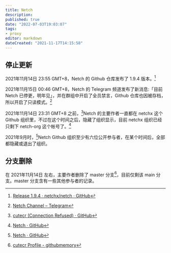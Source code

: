 ```yaml
---
title: Netch
description:
published: true
date: "2022-07-03T19:03:07"
tags:
- proxy
editor: markdown
dateCreated: "2021-11-17T14:15:58"
---
```


## 停止更新

2021年11月14日 23:55 GMT+8，Netch 的 Github 仓库发布了 1.9.4 版本。[^194]

[^194]: [Release 1.9.4 · netchx/netch · GitHub](https://web.archive.org/web/20211117062625/https://github.com/netchx/netch/releases/tag/1.9.4)

2021年11月15日 00:46 GMT+8，Netch 的 Telegram 频道发布了新消息:「目前 Netch 已停更，明年见」，并在群组中开启了全员禁言，Github 仓库也因被存档，所以开启了只读模式。[^36]

[^36]: [Netch Channel – Telegram](https://web.archive.org/web/20211117062642/https://t.me/s/netch_channel/36)

2021年11月14日 23:31 GMT+8 之前，[^22]Netch 的主要作者一直都在 netchx 这个 Github 组织里，不过在这个时间之后，隐藏了组织显示，目前 netchx 组织已经只剩下 netch-org 这个帐号了。[^23]

[^22]: [cutecr (Connection Refused) · GitHub](https://archive.md/A28zX "https://github.com/cutecr")

[^23]: [Netch · GitHub](https://web.archive.org/web/20211117071209/https://github.com/netchx)

2021年9月时，[^19]Netch Github 组织至少有六位公开参与者，在某个时间后，全部都隐藏或退出了组织。

[^19]: [Netch · GitHub](https://web.archive.org/web/20210921125426/https://github.com/netchx)

## 分支删除

在 2021年11月14日 左右，主要作者删除了 master 分支[^14]，目前仅剩该 main 分支。master 分支含有一些其他参与者的记录。

[^14]: [cutecr Profile - githubmemory](https://web.archive.org/web/20211117073110/https://githubmemory.com/@cutecr)
